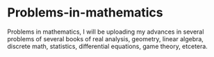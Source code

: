 # Problems-in-mathematics
Problems in mathematics, I will be uploading my advances in several problems of several books of real analysis, geometry, linear algebra, discrete math, statistics, differential equations, game theory, etcetera.
